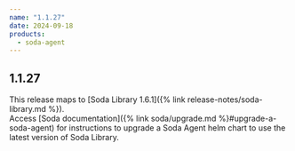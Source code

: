 ```yaml
---
name: "1.1.27"
date: 2024-09-18
products:
  - soda-agent
---
```

## 1.1.27

This release maps to [Soda Library 1.6.1]({% link release-notes/soda-library.md %}). <br />
Access [Soda documentation]({% link soda/upgrade.md %}#upgrade-a-soda-agent) for instructions to upgrade a Soda Agent helm chart to use the latest version of Soda Library.